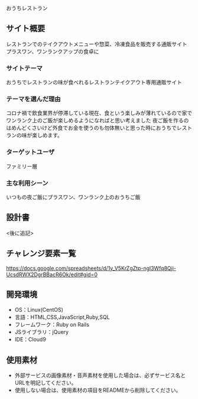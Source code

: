  おうちレストラン

## サイト概要
レストランでのテイクアウトメニューや惣菜、冷凍食品を販売する通販サイト
プラスワン、ワンランクアップの食卓に

### サイトテーマ
おうちでレストランの味が食べれるレストランテイクアウト専用通販サイト

### テーマを選んだ理由
コロナ禍で飲食業界が停滞している現在、食という楽しみが薄れているので家でワンランク上のご飯が楽しめるようになればと思い考えました
夜ご飯を作るのはめんどくさいけど外食でお金を使うのも勿体無いと思った時におうちでレストランの味が楽しめます。
### ターゲットユーザ
ファミリー層

### 主な利用シーン
いつもの夜ご飯にプラスワン、ワンランク上のおうちご飯

## 設計書
<後に追記>

## チャレンジ要素一覧
<https://docs.google.com/spreadsheets/d/1y_V5KrZgZtp-ngl3Wfq8Qji-UcsdRWX2DgrBBacR6Ok/edit#gid=0>

## 開発環境
- OS：Linux(CentOS)
- 言語：HTML,CSS,JavaScript,Ruby,SQL
- フレームワーク：Ruby on Rails
- JSライブラリ：jQuery
- IDE：Cloud9

## 使用素材
- 外部サービスの画像素材・音声素材を使用した場合は、必ずサービス名とURLを明記してください。
- 使用しない場合は、使用素材の項目をREADMEから削除してください。